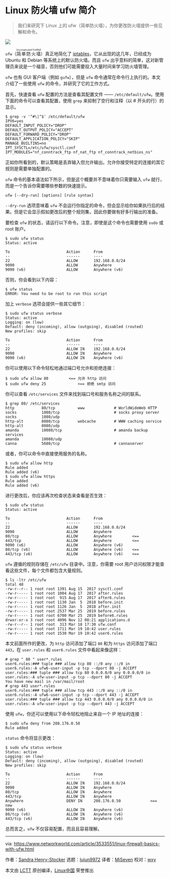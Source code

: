 [#]: collector: (lujun9972)
[#]: translator: (MjSeven)
[#]: reviewer: (wxy)
[#]: publisher: (wxy)
[#]: url: (https://linux.cn/article-12079-1.html)
[#]: subject: (Linux firewall basics with ufw)
[#]: via: (https://www.networkworld.com/article/3533551/linux-firewall-basics-with-ufw.html)
[#]: author: (Sandra Henry-Stocker https://www.networkworld.com/author/Sandra-Henry_Stocker/)

Linux 防火墙 ufw 简介
======

> 我们来研究下 Linux 上的 ufw（简单防火墙），为你更改防火墙提供一些见解和命令。

![][0]

`ufw`（<ruby>简单防火墙<rt>Uncomplicated FireWall</rt></ruby>）真正地简化了 [iptables][1]，它从出现的这几年，已经成为 Ubuntu 和 Debian 等系统上的默认防火墙。而且 `ufw` 出乎意料的简单，这对新管理员来说是一个福音，否则他们可能需要投入大量时间来学习防火墙管理。

`ufw` 也有 GUI 客户端（例如 `gufw`），但是 `ufw` 命令通常在命令行上执行的。本文介绍了一些使用 `ufw` 的命令，并研究了它的工作方式。
 
首先，快速查看 `ufw` 配置的方法是查看其配置文件 —— `/etc/default/ufw`。使用下面的命令可以查看其配置，使用 `grep` 来抑制了空行和注释（以 # 开头的行）的显示。

```
$ grep -v '^#\|^$' /etc/default/ufw
IPV6=yes
DEFAULT_INPUT_POLICY="DROP"
DEFAULT_OUTPUT_POLICY="ACCEPT"
DEFAULT_FORWARD_POLICY="DROP"
DEFAULT_APPLICATION_POLICY="SKIP"
MANAGE_BUILTINS=no
IPT_SYSCTL=/etc/ufw/sysctl.conf
IPT_MODULES="nf_conntrack_ftp nf_nat_ftp nf_conntrack_netbios_ns"
```

正如你所看到的，默认策略是丢弃输入但允许输出。允许你接受特定的连接的其它规则是需要单独配置的。

`ufw` 命令的基本语法如下所示，但是这个概要并不意味着你只需要输入 `ufw` 就行，而是一个告诉你需要哪些参数的快速提示。

```
ufw [--dry-run] [options] [rule syntax]
```

`--dry-run` 选项意味着 `ufw` 不会运行你指定的命令，但会显示给你如果执行后的结果。但是它会显示假如更改后的整个规则集，因此你要做有好多行输出的准备。

要检查 `ufw` 的状态，请运行以下命令。注意，即使是这个命令也需要使用 `sudo` 或 root 账户。

```
$ sudo ufw status
Status: active

To                         Action      From
--                         ------      ----
22                         ALLOW       192.168.0.0/24
9090                       ALLOW       Anywhere
9090 (v6)                  ALLOW       Anywhere (v6)
```

否则，你会看到以下内容：

```
$ ufw status
ERROR: You need to be root to run this script
```

加上 `verbose` 选项会提供一些其它细节：

```
$ sudo ufw status verbose
Status: active
Logging: on (low)
Default: deny (incoming), allow (outgoing), disabled (routed)
New profiles: skip

To                         Action      From
--                         ------      ----
22                         ALLOW IN    192.168.0.0/24
9090                       ALLOW IN    Anywhere
9090 (v6)                  ALLOW IN    Anywhere (v6)
```

你可以使用以下命令轻松地通过端口号允许和拒绝连接：

```
$ sudo ufw allow 80         <== 允许 http 访问
$ sudo ufw deny 25              <== 拒绝 smtp 访问
```

你可以查看 `/etc/services` 文件来找到端口号和服务名称之间的联系。

```
$ grep 80/ /etc/services
http            80/tcp          www             # WorldWideWeb HTTP
socks           1080/tcp                        # socks proxy server
socks           1080/udp
http-alt        8080/tcp        webcache        # WWW caching service
http-alt        8080/udp
amanda          10080/tcp                       # amanda backup services
amanda          10080/udp
canna           5680/tcp                        # cannaserver
```

或者，你可以命令中直接使用服务的名称。

```
$ sudo ufw allow http
Rule added
Rule added (v6)
$ sudo ufw allow https
Rule added
Rule added (v6)
```

进行更改后，你应该再次检查状态来查看是否生效：

```
$ sudo ufw status
Status: active

To                         Action      From
--                         ------      ----
22                         ALLOW       192.168.0.0/24
9090                       ALLOW       Anywhere
80/tcp                     ALLOW       Anywhere         <==
443/tcp                    ALLOW       Anywhere         <==
9090 (v6)                  ALLOW       Anywhere (v6)
80/tcp (v6)                ALLOW       Anywhere (v6)    <==
443/tcp (v6)               ALLOW       Anywhere (v6)    <==
```

`ufw` 遵循的规则存储在 `/etc/ufw` 目录中。注意，你需要 root 用户访问权限才能查看这些文件，每个文件都包含大量规则。

```
$ ls -ltr /etc/ufw
total 48
-rw-r--r-- 1 root root 1391 Aug 15  2017 sysctl.conf
-rw-r----- 1 root root 1004 Aug 17  2017 after.rules
-rw-r----- 1 root root  915 Aug 17  2017 after6.rules
-rw-r----- 1 root root 1130 Jan  5  2018 before.init
-rw-r----- 1 root root 1126 Jan  5  2018 after.init
-rw-r----- 1 root root 2537 Mar 25  2019 before.rules
-rw-r----- 1 root root 6700 Mar 25  2019 before6.rules
drwxr-xr-x 3 root root 4096 Nov 12 08:21 applications.d
-rw-r--r-- 1 root root  313 Mar 18 17:30 ufw.conf
-rw-r----- 1 root root 1711 Mar 19 10:42 user.rules
-rw-r----- 1 root root 1530 Mar 19 10:42 user6.rules
```

本文前面所作的更改，为 `http` 访问添加了端口 `80` 和为 `https` 访问添加了端口 `443`，在 `user.rules` 和 `user6.rules` 文件中看起来像这样：

```
# grep " 80 " user*.rules
user6.rules:### tuple ### allow tcp 80 ::/0 any ::/0 in
user6.rules:-A ufw6-user-input -p tcp --dport 80 -j ACCEPT
user.rules:### tuple ### allow tcp 80 0.0.0.0/0 any 0.0.0.0/0 in
user.rules:-A ufw-user-input -p tcp --dport 80 -j ACCEPT
You have new mail in /var/mail/root
# grep 443 user*.rules
user6.rules:### tuple ### allow tcp 443 ::/0 any ::/0 in
user6.rules:-A ufw6-user-input -p tcp --dport 443 -j ACCEPT
user.rules:### tuple ### allow tcp 443 0.0.0.0/0 any 0.0.0.0/0 in
user.rules:-A ufw-user-input -p tcp --dport 443 -j ACCEPT
```

使用 `ufw`，你还可以使用以下命令轻松地阻止来自一个 IP 地址的连接：

```
$ sudo ufw deny from 208.176.0.50
Rule added
```

`status` 命令将显示更改：

```
$ sudo ufw status verbose
Status: active
Logging: on (low)
Default: deny (incoming), allow (outgoing), disabled (routed)
New profiles: skip

To                         Action      From
--                         ------      ----
22                         ALLOW IN    192.168.0.0/24
9090                       ALLOW IN    Anywhere
80/tcp                     ALLOW IN    Anywhere
443/tcp                    ALLOW IN    Anywhere
Anywhere                   DENY IN     208.176.0.50             <== new
9090 (v6)                  ALLOW IN    Anywhere (v6)
80/tcp (v6)                ALLOW IN    Anywhere (v6)
443/tcp (v6)               ALLOW IN    Anywhere (v6)
```

总而言之，`ufw` 不仅容易配置，而且且容易理解。

--------------------------------------------------------------------------------

via: https://www.networkworld.com/article/3533551/linux-firewall-basics-with-ufw.html

作者：[Sandra Henry-Stocker][a]
选题：[lujun9972][b]
译者：[MjSeven](https://github.com/MjSeven)
校对：[wxy](https://github.com/wxy)

本文由 [LCTT](https://github.com/LCTT/TranslateProject) 原创编译，[Linux中国](https://linux.cn/) 荣誉推出


[a]: https://www.networkworld.com/author/Sandra-Henry_Stocker/
[b]: https://github.com/lujun9972
[0]: https://images.idgesg.net/images/article/2019/06/cso_network_security_encryption_automation_by_vertigo3d_gettyimages-597931354_2400x1600-100798880-large.jpg
[1]: https://www.networkworld.com/article/2716098/working-with-iptables.html
[2]: https://www.networkworld.com/article/3143050/linux/linux-hardening-a-15-step-checklist-for-a-secure-linux-server.html#tk.nww-fsb
[3]: https://www.networkworld.com/blog/itaas-and-the-corporate-storage-technology/?utm_source=IDG&utm_medium=promotions&utm_campaign=HPE22140&utm_content=sidebar (ITAAS and Corporate Storage Strategy)
[4]: https://www.facebook.com/NetworkWorld/
[5]: https://www.linkedin.com/company/network-world
